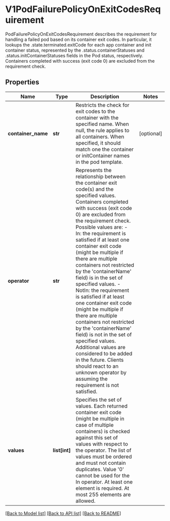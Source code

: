 # V1PodFailurePolicyOnExitCodesRequirement

PodFailurePolicyOnExitCodesRequirement describes the requirement for handling a failed pod based on its container exit codes. In particular, it lookups the .state.terminated.exitCode for each app container and init container status, represented by the .status.containerStatuses and .status.initContainerStatuses fields in the Pod status, respectively. Containers completed with success (exit code 0) are excluded from the requirement check.
## Properties
Name | Type | Description | Notes
------------ | ------------- | ------------- | -------------
**container_name** | **str** | Restricts the check for exit codes to the container with the specified name. When null, the rule applies to all containers. When specified, it should match one the container or initContainer names in the pod template. | [optional] 
**operator** | **str** | Represents the relationship between the container exit code(s) and the specified values. Containers completed with success (exit code 0) are excluded from the requirement check. Possible values are: - In: the requirement is satisfied if at least one container exit code   (might be multiple if there are multiple containers not restricted   by the &#39;containerName&#39; field) is in the set of specified values. - NotIn: the requirement is satisfied if at least one container exit code   (might be multiple if there are multiple containers not restricted   by the &#39;containerName&#39; field) is not in the set of specified values. Additional values are considered to be added in the future. Clients should react to an unknown operator by assuming the requirement is not satisfied.   | 
**values** | **list[int]** | Specifies the set of values. Each returned container exit code (might be multiple in case of multiple containers) is checked against this set of values with respect to the operator. The list of values must be ordered and must not contain duplicates. Value &#39;0&#39; cannot be used for the In operator. At least one element is required. At most 255 elements are allowed. | 

[[Back to Model list]](../README.md#documentation-for-models) [[Back to API list]](../README.md#documentation-for-api-endpoints) [[Back to README]](../README.md)


